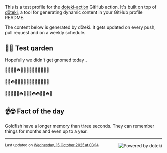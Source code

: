 This is a test profile for the [doteki-action](https://github.com/welpo/doteki-action) GitHub action. It's built on top of [dōteki](https://doteki.org), a tool for generating dynamic content in your GitHub profile README.

The content below is generated by dōteki. It gets updated on every push, pull request and on a weekly schedule.

## 👨‍🌾 Test garden

Hopefully we didn't get gnomed today…

<!-- garden start -->
🌳🌲🌱🐸☘️🌸🍄🐇🐛🌸🌺🌳🌼🌸🌻
<!-- garden end --><!-- garden start -->
🌿🥀☘️🌳🦋🌿🌱🍄🌿🌿🐝🥀🌱🌿🌳
<!-- garden end --><!-- garden start -->
🌿🌸🌿🌷🌷☘️🌿🌻🌲☘️☘️🌹🌳☘️🌿
<!-- garden end -->

## ☝️🤓 Fact of the day

<!-- did_you_know start -->
Goldfish have a longer memory than three seconds. They can remember things for months and even up to a year.
<!-- did_you_know end -->

---

<a href="https://doteki.org"><img src="https://img.shields.io/badge/powered_by-d%C5%8Dteki-0?style=flat-square&labelColor=202b2d&color=5E936C" align="right" alt="Powered by dōteki"></a> <div style="text-align: left;"><sub>
<!-- last_updated start -->Last updated on <a href="https://github.com/welpo/doteki-action/actions/workflows/ci.yaml">Wednesday, 15 October 2025 at 03:14<!-- last_updated end --></sub></div>
